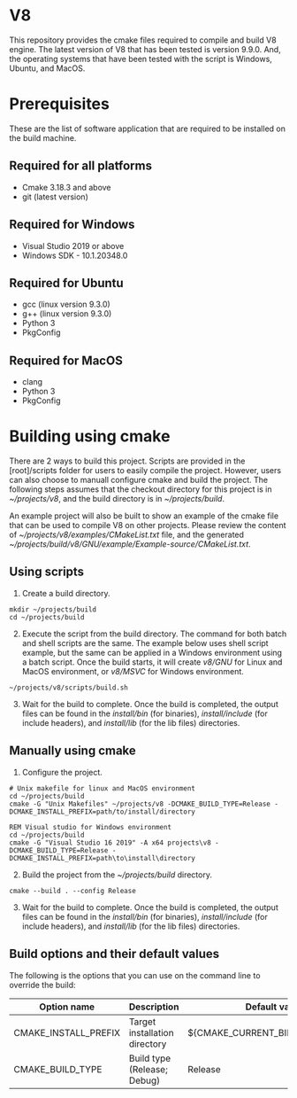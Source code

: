 # V8

This repository provides the cmake files required to compile and build V8 engine. The latest version of V8 that has been tested is version 9.9.0. And, the operating systems that have been tested with the script is Windows, Ubuntu, and MacOS.

# Prerequisites
These are the list of software application that are required to be installed on the build machine.

## Required for all platforms
* Cmake 3.18.3 and above
* git (latest version)

## Required for Windows
* Visual Studio 2019 or above
* Windows SDK - 10.1.20348.0

## Required for Ubuntu
* gcc (linux version 9.3.0)
* g++ (linux version 9.3.0)
* Python 3
* PkgConfig

## Required for MacOS
* clang
* Python 3
* PkgConfig

# Building using cmake
There are 2 ways to build this project. Scripts are provided in the [root]/scripts folder for users to easily compile the project. However, users can also choose to manuall configure cmake and build the project. The following steps assumes that the checkout directory for this project is in *~/projects/v8*, and the build directory is in *~/projects/build*.

An example project will also be built to show an example of the cmake file that can be used to compile V8 on other projects. Please review the content of *~/projects/v8/examples/CMakeList.txt* file, and the generated *~/projects/build/v8/GNU/example/Example-source/CMakeList.txt*.

## Using scripts
1. Create a build directory.
```
mkdir ~/projects/build
cd ~/projects/build
```

2. Execute the script from the build directory. The command for both batch and shell scripts are the same. The example below uses shell script example, but the same can be applied in a Windows environment using a batch script. Once the build starts, it will create *v8/GNU* for Linux and MacOS environment, or *v8/MSVC* for Windows environment.
```shell
~/projects/v8/scripts/build.sh
```

3. Wait for the build to complete. Once the build is completed, the output files can be found in the *install/bin* (for binaries), *install/include* (for include headers), and *install/lib* (for the lib files) directories.

## Manually using cmake
1. Configure the project.
```shell
# Unix makefile for linux and MacOS environment
cd ~/projects/build
cmake -G "Unix Makefiles" ~/projects/v8 -DCMAKE_BUILD_TYPE=Release -DCMAKE_INSTALL_PREFIX=path/to/install/directory
```
```batch
REM Visual studio for Windows environment
cd ~/projects/build
cmake -G "Visual Studio 16 2019" -A x64 projects\v8 -DCMAKE_BUILD_TYPE=Release -DCMAKE_INSTALL_PREFIX=path\to\install\directory
```

2. Build the project from the *~/projects/build* directory.
```shell
cmake --build . --config Release
```

3. Wait for the build to complete. Once the build is completed, the output files can be found in the *install/bin* (for binaries), *install/include* (for include headers), and *install/lib* (for the lib files) directories.

## Build options and their default values
The following is the options that you can use on the command line to override the build:

Option name | Description | Default value | Command line override example
-- | - | - | -
CMAKE_INSTALL_PREFIX | Target installation directory | ${CMAKE_CURRENT_BINARY_DIR}/install | -DCMAKE_INSTALL_PREFIX=~/projects/output
CMAKE_BUILD_TYPE | Build type (Release; Debug) | Release | -DCMAKE_BUILD_TYPE=Debug
